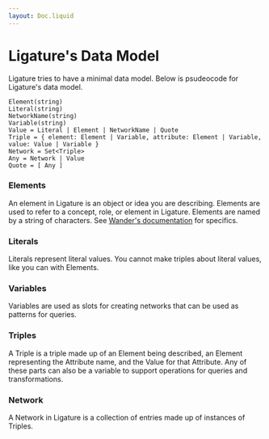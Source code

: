 ```yaml
---
layout: Doc.liquid
---
```


# Ligature's Data Model

Ligature tries to have a minimal data model.
Below is psudeocode for Ligature's data model.

```
Element(string)
Literal(string)
NetworkName(string)
Variable(string)
Value = Literal | Element | NetworkName | Quote
Triple = { element: Element | Variable, attribute: Element | Variable, value: Value | Variable }
Network = Set<Triple>
Any = Network | Value
Quote = [ Any ]
```

### Elements

An element in Ligature is an object or idea you are describing.
Elements are used to refer to a concept, role, or element in Ligature.
Elements are named by a string of characters.
See [Wander's documentation](/docs/wander/) for specifics.

### Literals

Literals represent literal values.
You cannot make triples about literal values, like you can with Elements.

### Variables

Variables are used as slots for creating networks that can be used as patterns for queries.

### Triples

A Triple is a triple made up of an Element being described, an Element representing the Attribute name, and the Value for that Attribute.
Any of these parts can also be a variable to support operations for queries and transformations.

### Network

A Network in Ligature is a collection of entries made up of instances of Triples.
